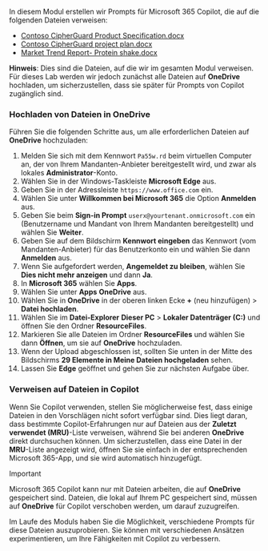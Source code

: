 In diesem Modul erstellen wir Prompts für Microsoft 365 Copilot, die auf die folgenden Dateien verweisen:

- [Contoso CipherGuard Product Specification.docx](https://go.microsoft.com/fwlink/?linkid=2269123)
- [Contoso CipherGuard project plan.docx](https://go.microsoft.com/fwlink/?linkid=2268924)
- [Market Trend Report- Protein shake.docx](https://go.microsoft.com/fwlink/?linkid=2268827)

**Hinweis**: Dies sind die Dateien, auf die wir im gesamten Modul verweisen. Für dieses Lab werden wir jedoch zunächst alle Dateien auf **OneDrive** hochladen, um sicherzustellen, dass sie später für Prompts von Copilot zugänglich sind.

### Hochladen von Dateien in OneDrive

Führen Sie die folgenden Schritte aus, um alle erforderlichen Dateien auf **OneDrive** hochzuladen:

1. Melden Sie sich mit dem Kennwort `Pa55w.rd` beim virtuellen Computer an, der von Ihrem Mandanten-Anbieter bereitgestellt wird, und zwar als lokales **Administrator**-Konto.
2. Wählen Sie in der Windows-Taskleiste **Microsoft Edge** aus.
3. Geben Sie in der Adressleiste `https://www.office.com` ein.
4. Wählen Sie unter **Willkommen bei Microsoft 365** die Option **Anmelden** aus.
5. Geben Sie beim **Sign-in Prompt** `userx@yourtenant.onmicrosoft.com` ein (Benutzername und Mandant von Ihrem Mandanten bereitgestellt) und wählen Sie **Weiter**.
6. Geben Sie auf dem Bildschirm **Kennwort eingeben** das Kennwort (vom Mandanten-Anbieter) für das Benutzerkonto ein und wählen Sie dann **Anmelden** aus.
7. Wenn Sie aufgefordert werden, **Angemeldet zu bleiben**, wählen Sie **Dies nicht mehr anzeigen** und dann **Ja**.
8. In **Microsoft 365** wählen Sie **Apps**.
9. Wählen Sie unter **Apps** **OneDrive** aus.
10. Wählen Sie in **OneDrive** in der oberen linken Ecke **+** (neu hinzufügen) > **Datei hochladen**.
11. Wählen Sie im **Datei-Explorer** **Dieser PC** > **Lokaler Datenträger (C:)** und öffnen Sie den Ordner **ResourceFiles**.
12. Markieren Sie alle Dateien im Ordner **ResourceFiles** und wählen Sie dann **Öffnen**, um sie auf **OneDrive** hochzuladen.
13. Wenn der Upload abgeschlossen ist, sollten Sie unten in der Mitte des Bildschirms **29 Elemente in Meine Dateien hochgeladen** sehen.
14. Lassen Sie **Edge** geöffnet und gehen Sie zur nächsten Aufgabe über.

### Verweisen auf Dateien in Copilot

Wenn Sie Copilot verwenden, stellen Sie möglicherweise fest, dass einige Dateien in den Vorschlägen nicht sofort verfügbar sind. Dies liegt daran, dass bestimmte Copilot-Erfahrungen nur auf Dateien aus der **Zuletzt verwendet (MRU)**-Liste verweisen, während Sie bei anderen **OneDrive** direkt durchsuchen können. Um sicherzustellen, dass eine Datei in der **MRU**-Liste angezeigt wird, öffnen Sie sie einfach in der entsprechenden Microsoft 365-App, und sie wird automatisch hinzugefügt.

> [!IMPORTANT]
> Microsoft 365 Copilot kann nur mit Dateien arbeiten, die auf **OneDrive** gespeichert sind. Dateien, die lokal auf Ihrem PC gespeichert sind, müssen auf **OneDrive** für Copilot verschoben werden, um darauf zuzugreifen.

Im Laufe des Moduls haben Sie die Möglichkeit, verschiedene Prompts für diese Dateien auszuprobieren. Sie können mit verschiedenen Ansätzen experimentieren, um Ihre Fähigkeiten mit Copilot zu verbessern.